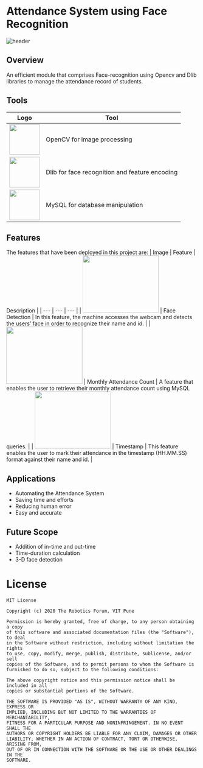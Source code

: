 # Attendance System using Face Recognition
![header](.logo/Header.jpeg)

## Overview 
An efficient module that comprises Face-recognition using Opencv and Dlib libraries to manage the attendance record of students.

## Tools
| Logo | Tool |
| --- | --- |
| <img src=".logo/opencv.png" height = "80px" width = "80px"> | OpenCV for image processing |
| <img src=".logo/dlib.png" height = "80px" width = "80px"> | Dlib for face recognition and feature encoding |
| <img src=".logo/mysql.png" height = "80px" width = "80px"> | MySQL for database manipulation |

## Features
The features that have been deployed in this project are:
| Image | Feature | Description | 
| --- | --- | --- |
| <img src=".logo/FaceDetect .jpeg" height = "150px" width = "200px"> | Face Detection | In this feature, the machine accesses the webcam and detects the users’ face in order to recognize their name and id. |
| <img src=".logo/Monthly.jpeg" height = "150px" width = "200px"> | Monthly Attendance Count | A feature that enables the user to retrieve their monthly attendance count using MySQL queries. |
| <img src=".logo/Timestamp.jpeg" height = "150px" width = "200px"> | Timestamp | This feature enables the user to mark their attendance in the timestamp (HH.MM.SS) format against their name and id. |

## Applications
* Automating the Attendance System
* Saving time and efforts
* Reducing human error
* Easy and accurate

## Future Scope
* Addition of in-time and out-time
* Time-duration calculation
* 3-D face detection


# License
```
MIT License

Copyright (c) 2020 The Robotics Forum, VIT Pune

Permission is hereby granted, free of charge, to any person obtaining a copy
of this software and associated documentation files (the "Software"), to deal
in the Software without restriction, including without limitation the rights
to use, copy, modify, merge, publish, distribute, sublicense, and/or sell
copies of the Software, and to permit persons to whom the Software is
furnished to do so, subject to the following conditions:

The above copyright notice and this permission notice shall be included in all
copies or substantial portions of the Software.

THE SOFTWARE IS PROVIDED "AS IS", WITHOUT WARRANTY OF ANY KIND, EXPRESS OR
IMPLIED, INCLUDING BUT NOT LIMITED TO THE WARRANTIES OF MERCHANTABILITY,
FITNESS FOR A PARTICULAR PURPOSE AND NONINFRINGEMENT. IN NO EVENT SHALL THE
AUTHORS OR COPYRIGHT HOLDERS BE LIABLE FOR ANY CLAIM, DAMAGES OR OTHER
LIABILITY, WHETHER IN AN ACTION OF CONTRACT, TORT OR OTHERWISE, ARISING FROM,
OUT OF OR IN CONNECTION WITH THE SOFTWARE OR THE USE OR OTHER DEALINGS IN THE
SOFTWARE.
```
